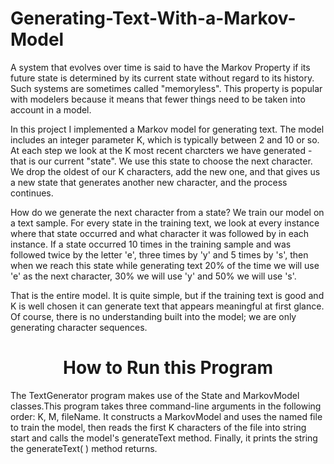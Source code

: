 # Generating-Text-With-a-Markov-Model
A system that evolves over time is said to have the Markov Property if its future state is determined by its current state without regard to its history. Such systems are sometimes called "memoryless". This property is popular with modelers because it means that fewer things need to be taken into account in a model.

In this project I implemented a Markov model for generating text. The model includes an integer parameter K, which is typically between 2 and 10 or so. At each step we look at the K most recent charcters we have generated - that is our current "state". We use this state to choose the next character. We drop the oldest of our K characters, add the new one, and that gives us a new state that generates another new character, and the process continues.

How do we generate the next character from a state? We train our model on a text sample. For every state in the training text, we look at every instance where that state occurred and what character it was followed by in each instance. If a state occurred 10 times in the training sample and was followed twice by the letter 'e', three times by 'y' and 5 times by 's', then when we reach this state while generating text 20% of the time we will use 'e' as the next character, 30% we will use 'y' and 50% we will use 's'.

That is the entire model. It is quite simple, but if the training text is good and K is well chosen it can generate text that appears meaningful at first glance. Of course, there is no understanding built into the model; we are only generating character sequences.



<h1 align="center"> 
How to Run this Program </h1>


The TextGenerator program makes use of the State and MarkovModel classes.This program takes three command-line arguments in the following order: K, M, fileName. It constructs a MarkovModel and uses the named file to train the model, then reads the first K characters of the file into string start and calls the model's generateText method. Finally, it prints the string the generateText( ) method returns.




